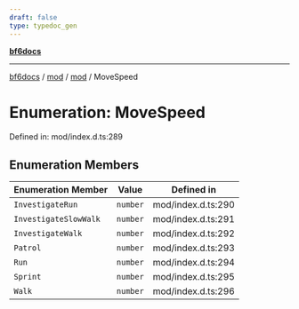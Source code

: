 ```yaml
---
draft: false
type: typedoc_gen
---
```


[**bf6docs**](../../../_index.md)

***

[bf6docs](../../../_index.md) / [mod](../../_index.md) / [mod](../_index.md) / MoveSpeed

# Enumeration: MoveSpeed

Defined in: mod/index.d.ts:289

## Enumeration Members

| Enumeration Member | Value | Defined in |
| ------ | ------ | ------ |
| <a id="investigaterun"></a> `InvestigateRun` | `number` | mod/index.d.ts:290 |
| <a id="investigateslowwalk"></a> `InvestigateSlowWalk` | `number` | mod/index.d.ts:291 |
| <a id="investigatewalk"></a> `InvestigateWalk` | `number` | mod/index.d.ts:292 |
| <a id="patrol"></a> `Patrol` | `number` | mod/index.d.ts:293 |
| <a id="run"></a> `Run` | `number` | mod/index.d.ts:294 |
| <a id="sprint"></a> `Sprint` | `number` | mod/index.d.ts:295 |
| <a id="walk"></a> `Walk` | `number` | mod/index.d.ts:296 |
